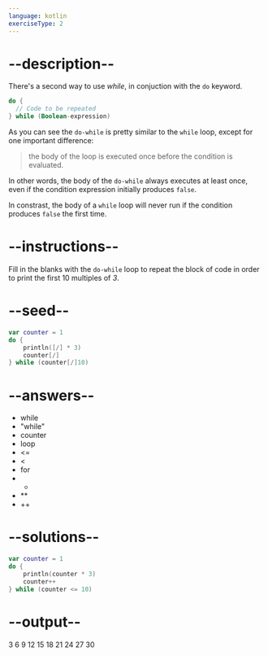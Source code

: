 ```yaml
---
language: kotlin
exerciseType: 2
---
```


# --description--

There's a second way to use _while_, in conjuction with the `do` keyword.
```kotlin
do {
  // Code to be repeated
} while (Boolean-expression)
```
As you can see the `do-while` is pretty similar to the `while` loop, except for one important difference:
> the body of the loop is executed once before the condition is evaluated.

In other words, the body of the `do-while` always executes at least once, even if the condition expression initially produces `false`.

In constrast, the body of a `while` loop will never run if the condition produces `false` the first time.

# --instructions--

Fill in the blanks with the `do-while` loop to repeat the block of code in order to print the first 10 multiples of _3_.

# --seed--

```kotlin
var counter = 1
do {
    println([/] * 3)
    counter[/]
} while (counter[/]10)
```

# --answers--

- while
- "while"
- counter
- loop
-  <= 
-  < 
- for
-  * 
-  ** 
- ++


# --solutions--

```kotlin
var counter = 1
do {
    println(counter * 3)
    counter++
} while (counter <= 10)
```

# --output--

3
6
9
12
15
18
21
24
27
30
